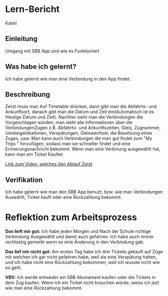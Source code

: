 # Lern-Bericht
Kamil

## Einleitung

Umgang mit SBB App und wie es Funktioniert

## Was habe ich gelernt?

Ich habe gelernt wie man eine Verbindung in den App findet.

## Beschreibung

Zerst muss man Auf Timetable drücken, dann gibt man die Abfahrts- und Ankunftsort,
danach gibt man die Datum und Zeit ein(Automatisch ist es Heutige Datum und Zeit).
Nachher sieht man die Verbindungen die Vorgeschlagen würden, man sieht alle Informationen über die VerbindungenZugen 
z.B. Abfahrts- und Ankunftszeiten, Gleis, Zugnummer, Umsteigelokationen, Verspätungen, Gleiswechsel, die Besetzung eines Zuges, usw.
Man kann auch Verbindungen die man gut findet zum "My Trips " hinzufügen, sodass man sie schneller findet und 
eine Errinerungsnachricht bekommt. Wenn man eine Verbinung ausgewählt hat, kann man ein Ticket Kaufen

[Link zum Video, welches den Ablauf Zeigt](https://youtube.com/shorts/BPr9PB4qVWE?feature=share)

## Verifikation

Ich habe gelernt wie man den SBB App benuzt, bzw. wie man Verbindungen Auswählt, Ticket kauft oder eine Rückzahlung bekommt.


# Reflektion zum Arbeitsprozess

**Das lieft mir gut:**
Ich habe jeden Morgen und Nach der Schule richtige Verbindung Ausgewählt und damit auch gefahren.
Ich habe auch immer rechtzetig gemerkt wenn es eine Änderung in den Verbindung gab.

**Das lief mir nicht gut:**
Am ersten Tag habe ich drei Tickets gekauft auf Züge mit welchen ich gar nicht gefahren habe,
weil sie eine Verspätung hatten, und ich habe nicht eine Rückzahlung bekommen, weil ich wusste nicht wie es geht.




**VBV**: 
Ich werde entweder ein SBB Abonament kaufen oder die Tickets in dem Zug kaufen. 
Wenn ich ein Ticket nicht brauchen würde, weiss ich jezt wie man eine Rückzahlung bekommt.

